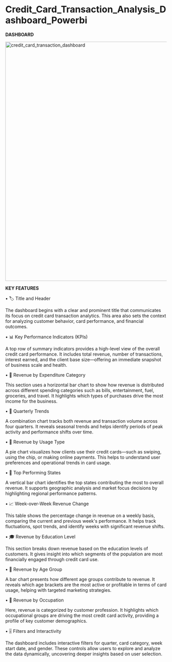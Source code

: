 # Credit_Card_Transaction_Analysis_Dashboard_Powerbi
**DASHBOARD**

<img width="1336" height="747" alt="credit_card_transaction_dashboard" src="https://github.com/user-attachments/assets/ab0f88c0-7023-4c75-80ad-5b93dd0fdc83" />


**KEY FEATURES**

•	🏷️ Title and Header

The dashboard begins with a clear and prominent title that communicates its focus on credit card transaction analytics. This area also sets the context for analyzing customer behavior, card performance, and financial outcomes.

•	📊 Key Performance Indicators (KPIs)

A top row of summary indicators provides a high-level view of the overall credit card performance. It includes total revenue, number of transactions, interest earned, and the client base size—offering an immediate snapshot of business scale and health.

•	💸 Revenue by Expenditure Category

This section uses a horizontal bar chart to show how revenue is distributed across different spending categories such as bills, entertainment, fuel, groceries, and travel. It highlights which types of purchases drive the most income for the business.

•	📅 Quarterly Trends

A combination chart tracks both revenue and transaction volume across four quarters. It reveals seasonal trends and helps identify periods of peak activity and performance shifts over time.

•	🧾 Revenue by Usage Type

A pie chart visualizes how clients use their credit cards—such as swiping, using the chip, or making online payments. This helps to understand user preferences and operational trends in card usage.

•	📍 Top Performing States

A vertical bar chart identifies the top states contributing the most to overall revenue. It supports geographic analysis and market focus decisions by highlighting regional performance patterns.

•	📈 Week-over-Week Revenue Change

This table shows the percentage change in revenue on a weekly basis, comparing the current and previous week's performance. It helps track fluctuations, spot trends, and identify weeks with significant revenue shifts.

•	🎓 Revenue by Education Level

This section breaks down revenue based on the education levels of customers. It gives insight into which segments of the population are most financially engaged through credit card use.

•	👥 Revenue by Age Group

A bar chart presents how different age groups contribute to revenue. It reveals which age brackets are the most active or profitable in terms of card usage, helping with targeted marketing strategies.

•	👔 Revenue by Occupation

Here, revenue is categorized by customer profession. It highlights which occupational groups are driving the most credit card activity, providing a profile of key customer demographics.

•	🎚️ Filters and Interactivity

The dashboard includes interactive filters for quarter, card category, week start date, and gender. These controls allow users to explore and analyze the data dynamically, uncovering deeper insights based on user selection.
